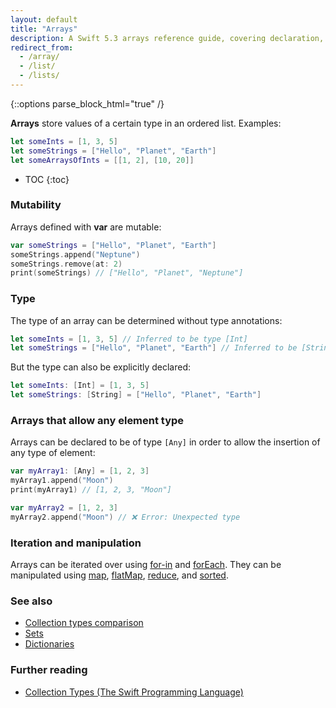 ```yaml
---
layout: default
title: "Arrays"
description: A Swift 5.3 arrays reference guide, covering declaration, mutability, type annotations, iteration, and manipulation.
redirect_from: 
  - /array/
  - /list/
  - /lists/
---
```

{::options parse_block_html="true" /}

**Arrays** store values of a certain type in an ordered list. Examples:

```swift
let someInts = [1, 3, 5]
let someStrings = ["Hello", "Planet", "Earth"]
let someArraysOfInts = [[1, 2], [10, 20]]
```

* TOC
{:toc}

### Mutability

Arrays defined with **var** are mutable:

```swift
var someStrings = ["Hello", "Planet", "Earth"]
someStrings.append("Neptune")
someStrings.remove(at: 2)
print(someStrings) // ["Hello", "Planet", "Neptune"]
```

### Type

The type of an array can be determined without type annotations:

```swift
let someInts = [1, 3, 5] // Inferred to be type [Int]
let someStrings = ["Hello", "Planet", "Earth"] // Inferred to be [String]
```

But the type can also be explicitly declared:

```swift
let someInts: [Int] = [1, 3, 5]
let someStrings: [String] = ["Hello", "Planet", "Earth"]
```

### Arrays that allow any element type

Arrays can be declared to be of type `[Any]` in order to allow the insertion of any type of element:

```swift
var myArray1: [Any] = [1, 2, 3]
myArray1.append("Moon")
print(myArray1) // [1, 2, 3, "Moon"]

var myArray2 = [1, 2, 3]
myArray2.append("Moon") // ❌ Error: Unexpected type
```

### Iteration and manipulation

Arrays can be iterated over using [for-in](/for-in) and [forEach](/foreach). They can be manipulated using [map](/map), [flatMap](/flatmap), [reduce](/reduce), and [sorted](/).

### See also

* [Collection types comparison](/collection-types-comparison)
* [Sets](/sets)
* [Dictionaries](/dictionaries)

### Further reading

* [Collection Types (The Swift Programming Language)](https://docs.swift.org/swift-book/LanguageGuide/CollectionTypes.html)
